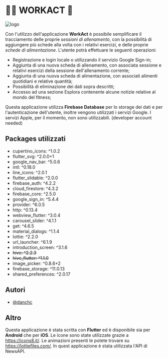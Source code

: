 
# 🏋️‍♂️ WORKACT 🥑
![logo](https://i.postimg.cc/NMBRQ3Vw/App-Icon-40-3x.png)

Con l'utilizzo dell'applicazione **WorkAct** è possibile semplificare il tracciamento delle proprie *sessioni di allenamento*, con la possibilità di aggiungere più schede alla volta con i relativi esercizi, e delle proprie *schede di alimentazione*.
L'utente potrà effettuare le seguenti operazioni:
- Registrazione e login locale o utilizzando il servizio Google Sign-in;
- Aggiunta di una nuova scheda di allenamento, con associata sessione e relativi esercizi della sessione dell'allenamento corrente;
- Aggiunta di una nuova scheda di alimentazione, con associati alimenti quotidiani e relative quantità; 
- Possibilità di eliminazione dei dati sopra descritti;
- Accesso ad una sezione Esplora contenente alcune notizie relative al mondo del fitness;

Questa applicazione utilizza **Firebase Database** per lo storage dei dati e per l'autenticazione dell'utente, inoltre vengono utilizzati i servizi Google.
I servizi Apple, per il momento, non sono utilizzabili. (developer account needed)










## Packages utilizzati

- cupertino_icons: ^1.0.2
- flutter_svg: ^2.0.0+1
- google_nav_bar: ^5.0.6
- intl: ^0.18.0
- line_icons: ^2.0.1
- flutter_slidable: ^2.0.0
- firebase_auth: ^4.2.2
- cloud_firestore: ^4.3.2
- firebase_core: ^2.5.0
- google_sign_in: ^5.4.4
- provider: ^6.0.5
- http: ^0.13.4
- webview_flutter: ^3.0.4
- carousel_slider: ^4.1.1
- get: ^4.6.5
- material_dialogs: ^1.1.4
- lottie: ^2.2.0
- url_launcher: ^6.1.9
- introduction_screen: ^3.1.6
- ~~hive: ^2.2.3~~
- ~~hive_flutter: ^1.1.0~~
- image_picker: ^0.8.6+2
- firebase_storage: ^11.0.13
- shared_preferences: ^2.0.17

## Autori

- [@danchc](https://www.github.com/danchc)


## Altro

Questa applicazione è stata scritta con **Flutter** ed è disponibile sia per **Android** che per **iOS**.
Le icone sono state utilizzate grazie a https://icons8.it/.
Le animazioni presenti le potete trovare su https://lottiefiles.com/.
In quest applicazione è stata utilizzata l'API di NewsAPI.

